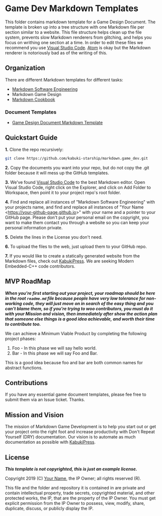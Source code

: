 # Game Dev Markdown Templates

This folder contains markdown template for a Game Design Document. The template is broken up into a tree structure with one Markdown file per section similar to a website. This file structure helps clean up the file system, prevents slow Markdown renderers from glitching, and helps you focus on writhing one section at a time. In order to edit these files we recommend you use [Visual Studio Code](https://code.visualstudio.com/). [Atom](https://atom.io/) is okay but the Markdown renderer is notoriously bad as of the writing of this.

## Organization

 There are different Markdown templates for different tasks:

* [Markdown Software Engineering](https://github.com/kabuki-starship/markdown.software_engineering)
* Markdown Game Design
* [Markdown Cookbook](https://github.com/kabuki-starship/markdown.cookbook)

### Document Templates

* [Game Design Document Markdown Template](./gdd/readme.md)

## Quickstart Guide

**1.** Clone the repo recursively:

```BASH
git clone https://github.com/kabuki-starship/markdown.game_dev.git
```

**2.** Copy the documents you want into your repo, but do not copy the .git folder because it will mess up the GitHub templates.

**3.** We've found [Visual Studio Code](code.visualstudio.com) to the best Markdown editor. Open Visual Studio Code, right click on the Explorer, and click on Add Folder to Workspace, then point it to your project repo's root folder.

**4.** Find and replace all instances of "Markdown Software Engineering" with your projects name, and find and replace all instances of "Your Name <<https://your-github-page.github.io>>" with your name and a pointer to your GitHub page. Please don't put your personal email on the copyright, you want to make them contact you through a website so you can keep your personal information private.

**5.** Delete the lines in the License you don't need.

**6.** To upload the files to the web, just upload them to your GitHub repo.

**7.** If you would like to create a statically generated website from the Markdown files, check out [KabukiPress](https://github.com/kabuki-starship/kabukipress). We are seeking Modern Embedded-C++ code contributors.

## MVP RoadMap

***When you're first starting out your project, your roadmap should be here in the root `readme.md` file because people have very low tolerance for non-working code, they will just move on in search of the easy thing and you can't blame them, so if you're trying to woo contributors, you must do it with your Mission and vision, then immediately after show the action plan that someone else things is a good idea achievable, and worth their time to contribute too.***

We can achieve a Minimum Viable Product by completing the following project phases:

1. Foo - In this phase we will say hello world.
1. Bar - In this phase we will say Foo and Bar.

This is a good idea because foo and bar are both common names for abstract functions.

## Contributions

If you have any essential game document templates, please fee free to submit them via an Issue ticket. Thanks.

## Mission and Vision

The mission of Markdown Game Development is to help you start out or get your project onto the right foot and increase productivity with Don't Repeat Yourself (DRY) documentation. Our vision is to automate as much documentation as possible with [KabukiPress](https://github.com/kabuki-starship/kabukipress).

## License

***This template is not copyrighted, this is just an example license.***

Copyright 2019 (C) [Your Name](https://your-name.github.io), the IP Owner; all rights reserved (R).

This file and the folder and repository it is contained in are private and contain intellectual property, trade secrets, copyrighted material, and other protected works, the IP, that are the property of the IP Owner. You must get explicit permission from the IP Owner to possess, view, modify, share, duplicate, discuss, or publicly display the IP.
